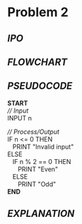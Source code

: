 # Problem 2

## *IPO*

## *FLOWCHART*

## *PSEUDOCODE*

**START**\
  *// Input*\
  INPUT n
  
  *// Process/Output*\
  IF n <= 0 THEN\
  &nbsp;&nbsp;&nbsp;PRINT "Invalid input"\
  ELSE\
  &nbsp;&nbsp;&nbsp;IF n % 2 == 0 THEN\
  &nbsp;&nbsp;&nbsp;&nbsp;&nbsp;&nbsp;PRINT "Even"\
  &nbsp;&nbsp;&nbsp;ELSE\
  &nbsp;&nbsp;&nbsp;&nbsp;&nbsp;&nbsp;PRINT "Odd"\
**END**

## *EXPLANATION*
